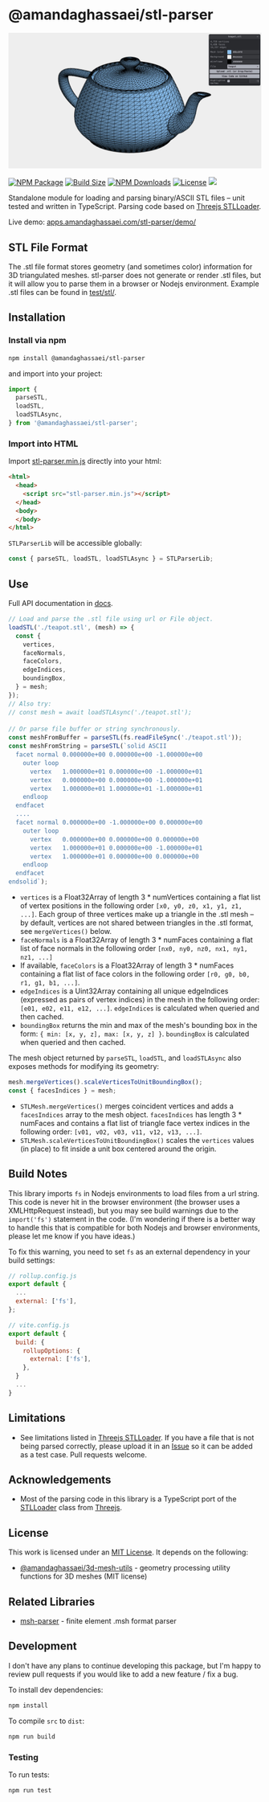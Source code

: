 # @amandaghassaei/stl-parser
[![stl-parser main image](./main-image.jpg)](https://apps.amandaghassaei.com/stl-parser/demo/)

[![NPM Package](https://img.shields.io/npm/v/@amandaghassaei/stl-parser)](https://www.npmjs.com/package/@amandaghassaei/stl-parser)
[![Build Size](https://img.shields.io/bundlephobia/min/@amandaghassaei/stl-parser)](https://bundlephobia.com/result?p=@amandaghassaei/stl-parser)
[![NPM Downloads](https://img.shields.io/npm/dw/@amandaghassaei/stl-parser)](https://www.npmtrends.com/@amandaghassaei/stl-parser)
[![License](https://img.shields.io/npm/l/@amandaghassaei/stl-parser)](https://github.com/amandaghassaei/stl-parser/blob/main/LICENSE.txt)
![](https://img.shields.io/badge/Coverage-96%25-83A603.svg?prefix=$coverage$)

Standalone module for loading and parsing binary/ASCII STL files – unit tested and written in TypeScript.  Parsing code based on [Threejs STLLoader](https://github.com/mrdoob/three.js/blob/dev/examples/jsm/loaders/STLLoader.js).

Live demo: [apps.amandaghassaei.com/stl-parser/demo/](https://apps.amandaghassaei.com/stl-parser/demo/)


## STL File Format

The .stl file format stores geometry (and sometimes color) information for 3D triangulated meshes.  stl-parser does not generate or render .stl files, but it will allow you to parse them in a browser or Nodejs environment.  Example .stl files can be found in [test/stl/](https://github.com/amandaghassaei/stl-parser/tree/main/test/stl).


## Installation

### Install via npm

```sh
npm install @amandaghassaei/stl-parser
```

and import into your project:

```js
import {
  parseSTL,
  loadSTL,
  loadSTLAsync,
} from '@amandaghassaei/stl-parser';
```

### Import into HTML

Import [stl-parser.min.js](https://github.com/amandaghassaei/stl-parser/blob/main/bundle/stl-parser.min.js) directly into your html:

```html
<html>
  <head>
    <script src="stl-parser.min.js"></script>
  </head>
  <body>
  </body>
</html>
```

`STLParserLib` will be accessible globally:

```js
const { parseSTL, loadSTL, loadSTLAsync } = STLParserLib;
```


## Use

Full API documentation in [docs](https://github.com/amandaghassaei/stl-parser/blob/main/docs/).

```js
// Load and parse the .stl file using url or File object.
loadSTL('./teapot.stl', (mesh) => {
  const {
    vertices,
    faceNormals,
    faceColors,
    edgeIndices,
    boundingBox,
  } = mesh;
});
// Also try:
// const mesh = await loadSTLAsync('./teapot.stl');

// Or parse file buffer or string synchronously.
const meshFromBuffer = parseSTL(fs.readFileSync('./teapot.stl'));
const meshFromString = parseSTL(`solid ASCII
  facet normal 0.000000e+00 0.000000e+00 -1.000000e+00
    outer loop
      vertex   1.000000e+01 0.000000e+00 -1.000000e+01
      vertex   0.000000e+00 0.000000e+00 -1.000000e+01
      vertex   1.000000e+01 1.000000e+01 -1.000000e+01
    endloop
  endfacet
  ....
  facet normal 0.000000e+00 -1.000000e+00 0.000000e+00
    outer loop
      vertex   0.000000e+00 0.000000e+00 0.000000e+00
      vertex   1.000000e+01 0.000000e+00 -1.000000e+01
      vertex   1.000000e+01 0.000000e+00 0.000000e+00
    endloop
  endfacet
endsolid`);
```

- `vertices` is a Float32Array of length 3 * numVertices containing a flat list of vertex positions in the following order `[x0, y0, z0, x1, y1, z1, ...]`.  Each group of three vertices make up a triangle in the .stl mesh – by default, vertices are not shared between triangles in the .stl format, see `mergeVertices()` below.
- `faceNormals` is a Float32Array of length 3 * numFaces containing a flat list of face normals in the following order `[nx0, ny0, nz0, nx1, ny1, nz1, ...]`
- If available, `faceColors` is a Float32Array of length 3 * numFaces containing a flat list of face colors in the following order `[r0, g0, b0, r1, g1, b1, ...]`.
- `edgeIndices` is a Uint32Array containing all unique edgeIndices (expressed as pairs of vertex indices) in the mesh in the following order: `[e01, e02, e11, e12, ...]`.  `edgeIndices` is calculated when queried and then cached.
- `boundingBox` returns the min and max of the mesh's bounding box in the form: `{ min: [x, y, z], max: [x, y, z] }`.  `boundingBox` is calculated when queried and then cached.


The mesh object returned by `parseSTL`, `loadSTL`, and `loadSTLAsync` also exposes methods for modifying its geometry:

```js
mesh.mergeVertices().scaleVerticesToUnitBoundingBox();
const { facesIndices } = mesh;
```

- `STLMesh.mergeVertices()` merges coincident vertices and adds a `facesIndices` array to the mesh object.  `facesIndices` has length 3 * numFaces and contains a flat list of triangle face vertex indices in the following order: `[v01, v02, v03, v11, v12, v13, ...]`.
- `STLMesh.scaleVerticesToUnitBoundingBox()` scales the `vertices` values (in place) to fit inside a unit box centered around the origin.


## Build Notes

This library imports `fs` in Nodejs environments to load files from a url string.  This code is never hit in the browser environment (the browser uses a XMLHttpRequest instead), but you may see build warnings due to the `import('fs')` statement in the code.  (I'm wondering if there is a better way to handle this that is compatible for both Nodejs and browser environments, please let me know if you have ideas.)

To fix this warning, you need to set `fs` as an external dependency in your build settings:

```js
// rollup.config.js
export default {
  ...
  external: ['fs'],
};
```

```js
// vite.config.js
export default {
  build: {
    rollupOptions: {
      external: ['fs'],
    },
  }
  ...
}
```


## Limitations

- See limitations listed in [Threejs STLLoader](https://github.com/mrdoob/three.js/blob/dev/examples/jsm/loaders/STLLoader.js).  If you have a file that is not being parsed correctly, please upload it in an [Issue](https://github.com/amandaghassaei/stl-parser/issues) so it can be added as a test case.  Pull requests welcome.


## Acknowledgements

- Most of the parsing code in this library is a TypeScript port of the [STLLoader](https://github.com/mrdoob/three.js/blob/dev/examples/jsm/loaders/STLLoader.js) class from [Threejs](https://github.com/mrdoob/three.js).


## License

This work is licensed under an [MIT License](https://github.com/amandaghassaei/stl-parser/blob/main/LICENSE.txt).  It depends on the following:

- [@amandaghassaei/3d-mesh-utils](https://www.npmjs.com/package/@amandaghassaei/3d-mesh-utils) - geometry processing utility functions for 3D meshes (MIT license)


## Related Libraries

- [msh-parser](https://www.npmjs.com/package/msh-parser) - finite element .msh format parser


## Development

I don't have any plans to continue developing this package, but I'm happy to review pull requests if you would like to add a new feature / fix a bug.

To install dev dependencies:

```sh
npm install
```

To compile `src` to `dist`:

```sh
npm run build
```

### Testing

To run tests:

```sh
npm run test
```

